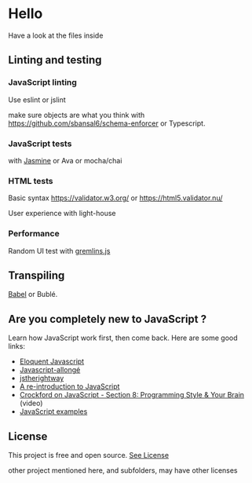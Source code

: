 # Hello

Have a look at the files inside



## Linting and testing

### JavaScript linting

Use eslint or jslint

make sure objects are what you think with https://github.com/sbansal6/schema-enforcer or Typescript.

### JavaScript tests

with [Jasmine](https://github.com/jasmine/jasmine) or Ava or mocha/chai

### HTML tests 

Basic syntax https://validator.w3.org/ or https://html5.validator.nu/

User experience with light-house

### Performance

Random UI test with [gremlins.js](https://github.com/marmelab/gremlins.js)

## Transpiling

[Babel](https://babeljs.io/) or Bublé.


## Are you completely new to JavaScript ?

Learn how JavaScript work first, then come back. Here are some good links:

* [Eloquent Javascript](https://eloquentjavascript.net/)
* [Javascript-allongé](https://leanpub.com/javascript-allonge/read)
* [jstherightway](https://jstherightway.org/#getting-started)
* [A re-introduction to JavaScript](https://developer.mozilla.org/en-US/docs/Web/JavaScript/A_re-introduction_to_JavaScript)
* [Crockford on JavaScript - Section 8: Programming Style & Your Brain ](https://www.youtube.com/watch?v=taaEzHI9xyY) (video)
* [JavaScript examples](https://github.com/GrosSacASac/JavaScript-Set-Up/tree/master/js/)




## License

This project is free and open source. [See License](./LICENSE.txt)

other project mentioned here, and subfolders, may have other licenses
